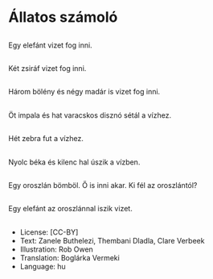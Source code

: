 # Állatos számoló

##
Egy elefánt vizet fog inni.

##
Két zsiráf vizet fog inni.

##
Három bölény és négy madár is vizet fog inni.

##
Öt impala és hat varacskos disznó sétál a vízhez.

##
Hét zebra fut a vízhez.

##
Nyolc béka és kilenc hal úszik a vízben.

##
Egy oroszlán bömböl. Ő is inni akar. Ki fél az oroszlántól?

##
Egy elefánt az oroszlánnal iszik vizet.

##
* License: [CC-BY]
* Text: Zanele Buthelezi, Thembani Dladla, Clare Verbeek
* Illustration: Rob Owen
* Translation: Boglárka Vermeki
* Language: hu

